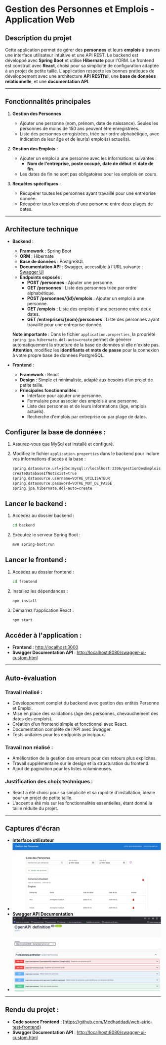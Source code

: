
# **Gestion des Personnes et Emplois - Application Web**

## **Description du projet**
Cette application permet de gérer des **personnes** et leurs **emplois** à travers une interface utilisateur intuitive et une API REST. Le backend est développé avec **Spring Boot** et utilise **Hibernate** pour l'ORM. Le frontend est construit avec **React**, choisi pour sa simplicité de configuration adaptée à un projet de petite taille. L'application respecte les bonnes pratiques de développement avec une architecture **API RESTful**, une **base de données relationnelle**, et une **documentation API**.

---

## **Fonctionnalités principales**
1. **Gestion des Personnes** :
   - Ajouter une personne (nom, prénom, date de naissance). Seules les personnes de moins de 150 ans peuvent être enregistrées.
   - Liste des personnes enregistrées, triée par ordre alphabétique, avec indication de leur âge et de leur(s) emploi(s) actuel(s).

2. **Gestion des Emplois** :
   - Ajouter un emploi à une personne avec les informations suivantes : 
     - **Nom de l'entreprise**, **poste occupé**, **date de début** et **date de fin**.
   - Les dates de fin ne sont pas obligatoires pour les emplois en cours.

3. **Requêtes spécifiques** :
   - Récupérer toutes les personnes ayant travaillé pour une entreprise donnée.
   - Récupérer tous les emplois d'une personne entre deux plages de dates.

---

## **Architecture technique**
- **Backend** : 
  - **Framework** : Spring Boot
  - **ORM** : Hibernate
  - **Base de données** : PostgreSQL
  - **Documentation API** : Swagger, accessible à l'URL suivante : [Swagger UI](http://localhost:8080/swagger-ui-custom.html)
  - **Endpoints exposés** :
    - **POST /personnes** : Ajouter une personne.
    - **GET /personnes** : Liste des personnes triée par ordre alphabétique.
    - **POST /personnes/{id}/emplois** : Ajouter un emploi à une personne.
    - **GET /emplois** : Liste des emplois d'une personne entre deux dates.
    - **GET /entreprises/{nom}/personnes** : Liste des personnes ayant travaillé pour une entreprise donnée.

  **Note importante** : Dans le fichier `application.properties`, la propriété `spring.jpa.hibernate.ddl-auto=create` permet de générer automatiquement la structure de la base de données si elle n'existe pas. **Attention**, modifiez les **identifiants et mots de passe** pour la connexion à votre propre base de données PostgreSQL.

- **Frontend** : 
  - **Framework** : React
  - **Design** : Simple et minimaliste, adapté aux besoins d’un projet de petite taille.
  - **Principales fonctionnalités** :
    - Interface pour ajouter une personne.
    - Formulaire pour associer des emplois à une personne.
    - Liste des personnes et de leurs informations (âge, emplois actuels).
    - Recherche d'emplois par entreprise ou par plage de dates.

## **Configurer la base de données :**
1. Assurez-vous que MySql est installé et configuré.

2. Modifiez le fichier `application.properties` dans le backend pour inclure vos informations d'accès à la base :
   ```properties
   spring.datasource.url=jdbc:mysql://localhost:3306/gestionDesEmplois?createDatabaseIfNotExist=true
   spring.datasource.username=VOTRE_UTILISATEUR
   spring.datasource.password=VOTRE_MOT_DE_PASSE
   spring.jpa.hibernate.ddl-auto=create
   ```

## **Lancer le backend :**
1. Accédez au dossier backend :
   ```bash
   cd backend
   ```
2. Exécutez le serveur Spring Boot :
   ```bash
   mvn spring-boot:run
   ```

## **Lancer le frontend :**
1. Accédez au dossier frontend :
   ```bash
   cd frontend
   ```
2. Installez les dépendances :
   ```bash
   npm install
   ```
3. Démarrez l'application React :
   ```bash
   npm start
   ```

## **Accéder à l'application :**
- **Frontend** : [http://localhost:3000](http://localhost:3000)
- **Swagger Documentation API** : [http://localhost:8080/swagger-ui-custom.html](http://localhost:8080/swagger-ui-custom.html)

---

## **Auto-évaluation**

### **Travail réalisé :**
- Développement complet du backend avec gestion des entités Personne et Emploi.
- Mise en place des validations (âge des personnes, chevauchement des dates des emplois).
- Création d'un frontend simple et fonctionnel avec React.
- Documentation complète de l'API avec Swagger.
- Tests unitaires pour les endpoints principaux.

### **Travail non réalisé :**
- Amélioration de la gestion des erreurs pour des retours plus explicites.
- Travail supplémentaire sur le design et la structuration du frontend.
- Ajout de pagination pour les listes volumineuses.

### **Justification des choix techniques :**
- React a été choisi pour sa simplicité et sa rapidité d'installation, idéale pour un projet de petite taille.
- L'accent a été mis sur les fonctionnalités essentielles, étant donné la taille réduite du projet.

---

## **Captures d'écran**
- **Interface utilisateur**
- ![img_1.png](img_1.png)
- **Swagger API Documentation**
- ![img.png](img.png)

---

## **Rendu du projet :**
- **Code source Frontend** : [https://github.com/Medhaddadi/web-atrio-test-frontend)
- **Swagger Documentation API** : [http://localhost:8080/swagger-ui-custom.html](http://localhost:8080/swagger-ui-custom.html)
